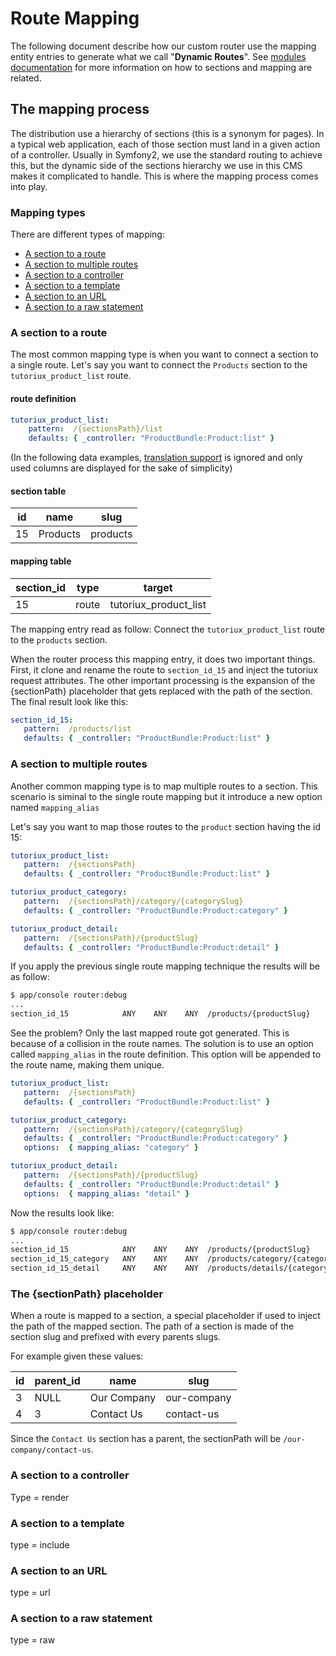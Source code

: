 Route Mapping
=========================

The following document describe how our custom router use the mapping 
entity entries to generate what we call "**Dynamic Routes**". See 
[modules documentation](../module/module_basic.md) for more information 
on how to sections and mapping are related.

## The mapping process

The distribution use a hierarchy of sections (this is a synonym for pages).
In a typical web application, each of those section must land in a given 
action of a controller. Usually in Symfony2, we use the standard routing 
to achieve this, but the dynamic side of the sections hierarchy we use 
in this CMS makes it complicated to handle. This is where the mapping 
process comes into play.

### Mapping types

There are different types of mapping:

- [A section to a route](#a-section-to-a-route)
- [A section to multiple routes](#a-section-to-multiple-routes)
- [A section to a controller](#a-section-to-a-controller)
- [A section to a template](#a-section-to-a-template)
- [A section to an URL](#a-section-to-an-url)
- [A section to a raw statement](#a-section-to-a-raw-statement)

### A section to a route

The most common mapping type is when you want to connect a section to a single route.
Let's say you want to connect the `Products` section to the `tutoriux_product_list` route.

#### route definition
```yml
tutoriux_product_list:
    pattern:  /{sectionsPath}/list
    defaults: { _controller: "ProductBundle:Product:list" }
```

(In the following data examples, [translation support](todo) is ignored and only used columns are displayed for the sake of simplicity)

#### section table

| id            | name          | slug
| ------------- | ------------- | ------
| 15            | Products      | products

#### mapping table

| section_id    | type   | target
| ------------- | ------ | ---------
| 15            | route  | tutoriux_product_list

The mapping entry read as follow: Connect the `tutoriux_product_list` route to the `products` section.

When the router process this mapping entry, it does two important things. First, it clone and rename the route to `section_id_15` and inject the tutoriux request attributes. The other important processing is the expansion of the {sectionPath} placeholder that gets replaced with the path of the section. The final result look like this:

```yml
section_id_15:
   pattern:  /products/list
   defaults: { _controller: "ProductBundle:Product:list" }
```

### A section to multiple routes

Another common mapping type is to map multiple routes to a section. This scenario is siminal to the single route mapping but it introduce a new option named `mapping_alias`

Let's say you want to map those routes to the `product` section having the id 15:

```yml
tutoriux_product_list:
   pattern:  /{sectionsPath}
   defaults: { _controller: "ProductBundle:Product:list" }

tutoriux_product_category:
   pattern:  /{sectionsPath}/category/{categorySlug}
   defaults: { _controller: "ProductBundle:Product:category" }

tutoriux_product_detail:
   pattern:  /{sectionsPath}/{productSlug}
   defaults: { _controller: "ProductBundle:Product:detail" }
```

If you apply the previous single route mapping technique the results will be as follow:

```bash
$ app/console router:debug
...
section_id_15            ANY    ANY    ANY  /products/{productSlug}
```

See the problem? Only the last mapped route got generated. This is because of a collision in the route names. The solution is to use an option called `mapping_alias` in the route definition. This option will be appended to the route name, making them unique.

```yml
tutoriux_product_list:
   pattern:  /{sectionsPath}
   defaults: { _controller: "ProductBundle:Product:list" }

tutoriux_product_category:
   pattern:  /{sectionsPath}/category/{categorySlug}
   defaults: { _controller: "ProductBundle:Product:category" }
   options:  { mapping_alias: "category" }

tutoriux_product_detail:
   pattern:  /{sectionsPath}/{productSlug}
   defaults: { _controller: "ProductBundle:Product:detail" }
   options:  { mapping_alias: "detail" }
```

Now the results look like:

```bash
$ app/console router:debug
...
section_id_15            ANY    ANY    ANY  /products/{productSlug}
section_id_15_category   ANY    ANY    ANY  /products/category/{categorySlug}
section_id_15_detail     ANY    ANY    ANY  /products/details/{categorySlug}
```

### The {sectionPath} placeholder

When a route is mapped to a section, a special placeholder if used to inject the path of the mapped section. The path of a section is made of the section slug and prefixed with every parents slugs.

For example given these values:

| id  | parent_id | name          | slug
| --- | --------- | ------------- | ------
| 3   | NULL      | Our Company   | our-company
| 4   | 3         | Contact Us    | contact-us

Since the `Contact Us` section has a parent, the sectionPath will be `/our-company/contact-us`.

### A section to a controller

Type = render

### A section to a template

type = include

### A section to an URL

type = url

### A section to a raw statement

type = raw